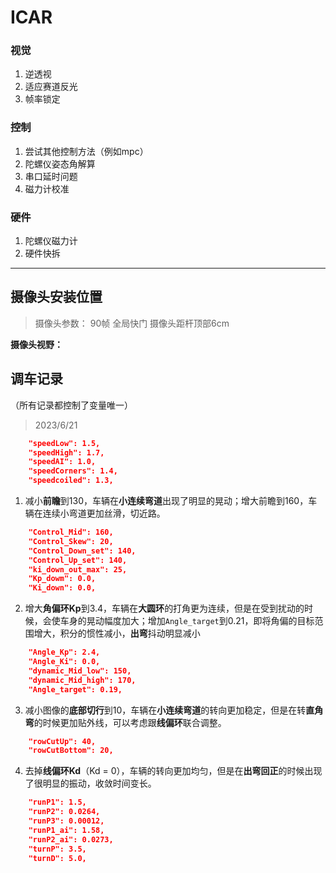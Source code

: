# ICAR

### 视觉

1. 逆透视
2. 适应赛道反光
3. 帧率锁定

### 控制

1. 尝试其他控制方法（例如mpc）
2. 陀螺仪姿态角解算
3. 串口延时问题
4. 磁力计校准

### 硬件

1. 陀螺仪磁力计
2. 硬件快拆

---

## 摄像头安装位置
> 摄像头参数：
> 90帧 全局快门
> 摄像头距杆顶部6cm

**摄像头视野：**


## 调车记录

（所有记录都控制了变量唯一）

> 2023/6/21
```json
    "speedLow": 1.5,
    "speedHigh": 1.7,
    "speedAI": 1.0,
    "speedCorners": 1.4,
    "speedcoiled": 1.3,
```

1. 减小**前瞻**到130，车辆在**小连续弯道**出现了明显的晃动；增大前瞻到160，车辆在连续小弯道更加丝滑，切近路。

```json
    "Control_Mid": 160,
    "Control_Skew": 20,
    "Control_Down_set": 140,
    "Control_Up_set": 140,
    "ki_down_out_max": 25,
    "Kp_dowm": 0.0,
    "Ki_down": 0.0,
```

2. 增大**角偏环Kp**到3.4，车辆在**大圆环**的打角更为连续，但是在受到扰动的时候，会使车身的晃动幅度加大；增加`Angle_target`到0.21，即将角偏的目标范围增大，积分的惯性减小，**出弯**抖动明显减小

```json
    "Angle_Kp": 2.4,
    "Angle_Ki": 0.0,
    "dynamic_Mid_low": 150,
    "dynamic_Mid_high": 170,
    "Angle_target": 0.19,
```

3. 减小图像的**底部切行**到10，车辆在**小连续弯道**的转向更加稳定，但是在转**直角弯**的时候更加贴外线，可以考虑跟**线偏环**联合调整。

```json
    "rowCutUp": 40,
    "rowCutBottom": 20,
```

4. 去掉**线偏环Kd**（Kd = 0），车辆的转向更加均匀，但是在**出弯回正**的时候出现了很明显的振动，收敛时间变长。

```json
    "runP1": 1.5,
    "runP2": 0.0264,
    "runP3": 0.00012,
    "runP1_ai": 1.58,
    "runP2_ai": 0.0273,
    "turnP": 3.5,
    "turnD": 5.0,
```
